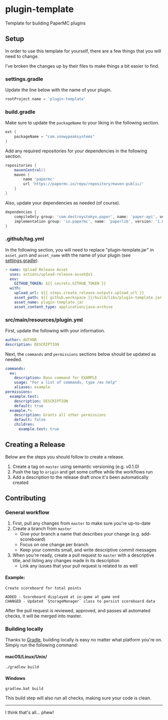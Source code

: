 # plugin-template
Template for building PaperMC plugins

## Setup

In order to use this template for yourself, there are a few things that you will need to change.

I've broken the changes up by their files to make things a bit easier to find.

### settings.gradle

Update the line below with the name of your plugin.

```groovy
rootProject.name = 'plugin-template'
```

### build.gradle

Make sure to update the `packageName` to your liking in the following section.

```groovy
ext {
    packageName = "com.snowypeaksystems"
}
```

Add any required repositories for your dependencies in the following section.

```groovy
repositories {
    mavenCentral()
    maven {
        name 'papermc'
        url 'https://papermc.io/repo/repository/maven-public/'
    }
}
```

Also, update your dependencies as needed (of course).

```groovy
dependencies {
    compileOnly group: 'com.destroystokyo.paper', name: 'paper-api', version: '1.16.1-R0.1-SNAPSHOT'
    implementation group: 'io.papermc', name: 'paperlib', version: '1.0.5'
}
```

### .github/tag.yml

In the following section, you will need to replace "plugin-template.jar" in `asset_path` and `asset_name` with the name of your plugin (see [settings.gradle](#settingsgradle)).

```yml
- name: Upload Release Asset
  uses: actions/upload-release-asset@v1
  env:
    GITHUB_TOKEN: ${{ secrets.GITHUB_TOKEN }}
  with:
    upload_url: ${{ steps.create_release.outputs.upload_url }}
    asset_path: ${{ github.workspace }}/build/libs/plugin-template.jar
    asset_name: plugin-template.jar
    asset_content_type: application/java-archive
```

### src/main/resources/plugin.yml

First, update the following with your information.

```yml
author: AUTHOR
description: DESCRIPTION
```

Next, the `commands` and `permissions` sections below should be updated as needed.

```yml
commands:
  ex:
    description: Base command for EXAMPLE
    usage: "For a list of commands, type /ex help"
    aliases: example
permissions:
  example.test:
    description: DESCRIPTION
    default: true
  example.*:
    description: Grants all other permissions
    default: false
    children:
      example.test: true
```

## Creating a Release

Below are the steps you should follow to create a release.

1. Create a tag on `master` using semantic versioning (e.g. v0.1.0)
2. Push the tag to `origin` and get some coffee while the workflows run
3. Add a description to the release draft once it's been automatically created

## Contributing

### General workflow

1. First, pull any changes from `master` to make sure you're up-to-date
2. Create a branch from `master`
    * Give your branch a name that describes your change (e.g. add-scoreboard)
    * Focus on one change per branch
    * Keep your commits small, and write descriptive commit messages
3. When you're ready, create a pull request to `master` with a descriptive title, and listing any changes made in its description
    * Link any issues that your pull request is related to as well

#### Example:
```
Create scoreboard for total points

ADDED - Scoreboard displayed at in-game at game end  
CHANGED - Updated `StorageManager` class to persist scoreboard data
```

After the pull request is reviewed, approved, and passes all automated checks, it will be merged into master.

### Building locally

Thanks to [Gradle](https://gradle.org/), building locally is easy no matter what platform you're on. Simply run the following command:

#### macOS/Linux/Unix/
`./gradlew build`

#### Windows
`gradlew.bat build`

This build step will also run all checks, making sure your code is clean.

---

I think that's all... phew!
